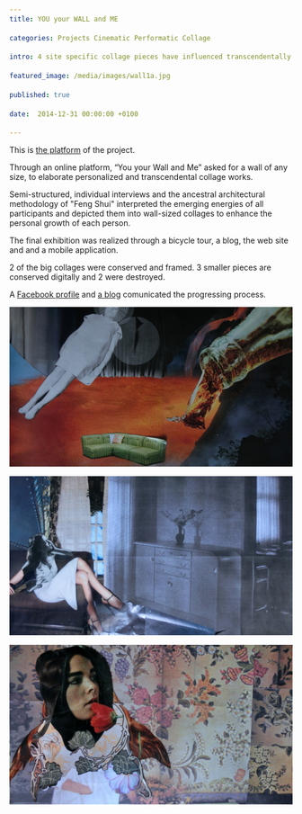 ```yaml
---
title: YOU your WALL and ME

categories: Projects Cinematic Performatic Collage

intro: 4 site specific collage pieces have influenced transcendentally the vital moments of 4 participants of this project. Be part of my art.  

featured_image: /media/images/wall1a.jpg

published: true

date:  2014-12-31 00:00:00 +0100

---
```


This is [the platform](http://www.christinaschultz.com/wall/) of the project.  



Through an online platform, “You your Wall and Me” asked for a wall of any size, to elaborate personalized and transcendental collage works.

Semi-structured, individual interviews and the ancestral architectural methodology of "Feng Shui" interpreted the emerging energies of all participants
and depicted them into wall-sized collages to enhance the personal growth of each person.  

The final exhibition was realized through a bicycle tour, a blog, the web site and and a mobile application.

2 of the big collages were conserved and framed. 3 smaller pieces are conserved digitally and 2 were destroyed.



A [Facebook profile](https://www.facebook.com/youyourwallandme/) and [a blog](http://christina-schultz.tumblr.com/) comunicated the progressing process.

![image](/media/images/Wall.jpg)

![image](/media/images/wall2.jpg)

![image](/media/images/wall3.jpg)